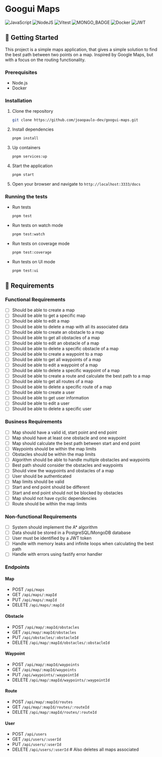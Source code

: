 # Googui Maps

![JavaScript](https://img.shields.io/badge/javascript-%23323330.svg?style=for-the-badge&logo=javascript&logoColor=%23F7DF1E)
![NodeJS](https://img.shields.io/badge/node.js-6DA55F?style=for-the-badge&logo=node.js&logoColor=white)
![Vitest](https://img.shields.io/badge/Vitest-6E9F18?logo=vitest&logoColor=fff&style=for-the-badge)
![MONGO_BADGE](https://img.shields.io/badge/MongoDB-%234ea94b.svg?style=for-the-badge&logo=mongodb&logoColor=white)
![Docker](https://img.shields.io/badge/Docker-2496ED?logo=docker&logoColor=fff&style=for-the-badge)
![JWT](https://img.shields.io/badge/JWT-black?style=for-the-badge&logo=JSON%20web%20tokens)
<!-- ![Postgres](https://img.shields.io/badge/postgres-%23316192.svg?style=for-the-badge&logo=postgresql&logoColor=white) -->

## 🚀 Getting Started

This project is a simple maps application, that gives a simple solution to find the best path between two points on a map. Inspired by Google Maps, but with a focus on the routing functionality.

### Prerequisites

- Node.js
- Docker

### Installation

1. Clone the repository

    ```bash
    git clone https://github.com/joaopaulo-dev/googui-maps.git
    ```

2. Install dependencies

    ```bash
    pnpm install
    ```

3. Up containers

    ```bash
    pnpm services:up
    ```

4. Start the application

    ```bash
    pnpm start
    ```

5. Open your browser and navigate to `http://localhost:3333/docs`

### Running the tests

- Run tests

    ```bash
    pnpm test
    ```

- Run tests on watch mode

    ```bash
    pnpm test:watch
    ```

- Run tests on coverage mode

    ```bash
    pnpm test:coverage
    ```

- Run tests on UI mode

    ```bash
    pnpm test:ui
    ```

## 📝 Requirements

### Functional Requirements

- [ ] Should be able to create a map
- [ ] Should be able to get a specific map
- [ ] Should be able to edit a map
- [ ] Should be able to delete a map with all its associated data
- [ ] Should be able to create an obstacle to a map
- [ ] Should be able to get all obstacles of a map
- [ ] Should be able to edit an obstacle of a map
- [ ] Should be able to delete a specific obstacle of a map
- [ ] Should be able to create a waypoint to a map
- [ ] Should be able to get all waypoints of a map
- [ ] Should be able to edit a waypoint of a map
- [ ] Should be able to delete a specific waypoint of a map
- [ ] Should be able to create a route and calculate the best path to a map
- [ ] Should be able to get all routes of a map
- [ ] Should be able to delete a specific route of a map
- [ ] Should be able to create a user
- [ ] Should be able to get user information
- [ ] Should be able to edit a user
- [ ] Should be able to delete a specific user

### Business Requirements

- [ ] Map should have a valid id, start point and end point
- [ ] Map should have at least one obstacle and one waypoint
- [ ] Map should calculate the best path between start and end point
- [ ] Waypoints should be within the map limits
- [ ] Obstacles should be within the map limits
- [ ] Algorithm should be able to handle multiple obstacles and waypoints
- [ ] Best path should consider the obstacles and waypoints
- [ ] Should view the waypoints and obstacles of a map
- [ ] User should be authenticated
- [ ] Map limits should be valid
- [ ] Start and end point should be different
- [ ] Start and end point should not be blocked by obstacles
- [ ] Map should not have cyclic dependencies
- [ ] Route should be within the map limits

### Non-functional Requirements

- [ ] System should implement the A* algorithm
- [ ] Data should be stored in a PostgreSQL/MongoDB database
- [ ] User must be identified by a JWT token
- [ ] Handle with memory leaks and infinite loops when calculating the best path
- [ ] Handle with errors using fastify error handler

### Endpoints

#### Map

- POST `/api/maps`
- GET `/api/maps/:mapId`
- PUT `/api/maps/:mapId`
- DELETE `/api/maps/:mapId`

#### Obstacle

- POST `/api/map/:mapId/obstacles`
- GET `/api/map/:mapId/obstacles`
- PUT `/api/obstacles/:obstacleId`
- DELETE `/api/map/:mapId/obstacles/:obstacleId`

#### Waypoint

- POST `/api/map/:mapId/waypoints`
- GET `/api/map/:mapId/waypoints`
- PUT `/api/waypoints/:waypointId`
- DELETE `/api/map/:mapId/waypoints/:waypointId`

#### Route

- POST `/api/map/:mapId/routes`
- GET `/api/map/:mapId/routes/:routeId`
- DELETE `/api/map/:mapId/routes/:routeId`

#### User

- POST `/api/users`
- GET `/api/users/:userId`
- PUT `/api/users/:userId`
- DELETE `/api/users/:userId` # Also deletes all maps associated
